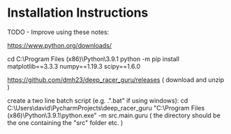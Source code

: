 # Installation Instructions

TODO - Improve using these notes:

https://www.python.org/downloads/


cd C:\Program Files (x86)\Python\3.9.1
python -m pip install matplotlib==3.3.3 numpy==1.19.3 scipy==1.6.0


https://github.com/dmh23/deep_racer_guru/releases
( download and unzip )

create a two line batch script (e.g. .".bat" if using windows):
    cd C:\Users\david\PycharmProjects\deep_racer_guru
    "C:\Program Files (x86)\Python\3.9.1\python.exe" -m src.main.guru
( the directory should be the one containing the "src" folder etc. )

